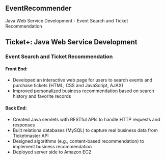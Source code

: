 ## EventRecommender
Java Web Service Development - Event Search and Ticket Recommendation

## Ticket+: Java Web Service Development 
### Event Search and Ticket Recommendation 
#### Front End:
- Developed an interactive web page for users to search events and purchase tickets (HTML, CSS and JavaScript, AJAX)
- Improved personalized business recommendation based on search history and favorite records
#### Back End:
- Created Java servlets with RESTful APIs to handle HTTP requests and responses
- Built relationa databases (MySQL) to capture real business data from Ticketmaster API
- Designed algorithms (e.g., content-based recommendation) to implement business recommendation
- Deployed server side to Amazon EC2

